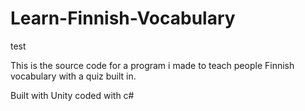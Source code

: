 # Learn-Finnish-Vocabulary
test

This is the source code for a program i made to teach people Finnish vocabulary with a quiz built in. 

Built with Unity coded with c#
